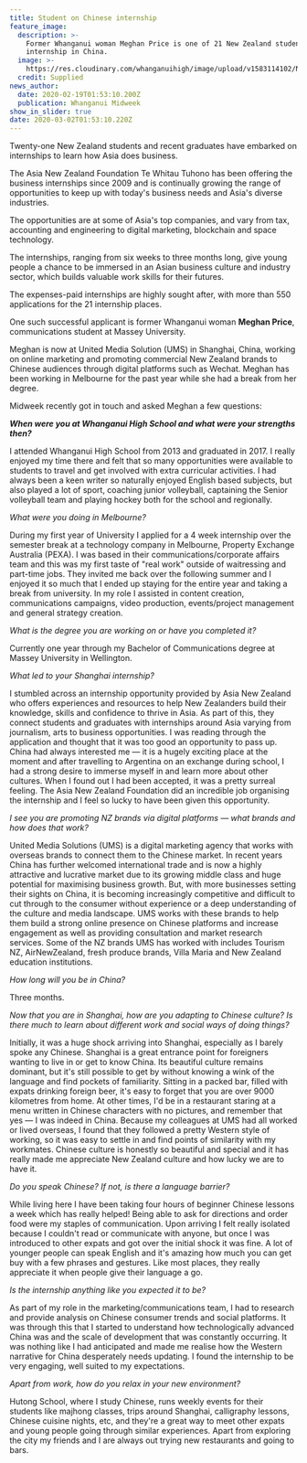 ```yaml
---
title: Student on Chinese internship
feature_image:
  description: >-
    Former Whanganui woman Meghan Price is one of 21 New Zealand students on an
    internship in China.
  image: >-
    https://res.cloudinary.com/whanganuihigh/image/upload/v1583114102/News/Meghan_Price._ex._Midweek_19.2.20.jpg
  credit: Supplied
news_author:
  date: 2020-02-19T01:53:10.200Z
  publication: Whanganui Midweek
show_in_slider: true
date: 2020-03-02T01:53:10.220Z
---
```

Twenty-one New Zealand students and recent graduates have embarked on internships to learn how Asia does business.

The Asia New Zealand Foundation Te Whitau Tuhono has been offering the business internships since 2009 and is continually growing the range of opportunities to keep up with today's business needs and Asia's diverse industries.

The opportunities are at some of Asia's top companies, and vary from tax, accounting and engineering to digital marketing, blockchain and space technology.

The internships, ranging from six weeks to three months long, give young people a chance to be immersed in an Asian business culture and industry sector, which builds valuable work skills for their futures.

The expenses-paid internships are highly sought after, with more than 550 applications for the 21 internship places.

One such successful applicant is former Whanganui woman **Meghan Price**, communications student at Massey University.

Meghan is now at United Media Solution (UMS) in Shanghai, China, working on online marketing and promoting commercial New Zealand brands to Chinese audiences through digital platforms such as Wechat. Meghan has been working in Melbourne for the past year while she had a break from her degree.

Midweek recently got in touch and asked Meghan a few questions:

***When were you at Whanganui High School and what were your strengths then?***  

I attended Whanganui High School from 2013 and graduated in 2017. I really enjoyed my time there and felt that so many opportunities were available to students to travel and get involved with extra curricular activities. I had always been a keen writer so naturally enjoyed English based subjects, but also played a lot of sport, coaching junior volleyball, captaining the Senior volleyball team and playing hockey both for the school and regionally.

*What were you doing in Melbourne?*  

During my first year of University I applied for a 4 week internship over the semester break at a technology company in Melbourne, Property Exchange Australia (PEXA). I was based in their communications/corporate affairs team and this was my first taste of "real work" outside of waitressing and part-time jobs. They invited me back over the following summer and I enjoyed it so much that I ended up staying for the entire year and taking a break from university. In my role I assisted in content creation, communications campaigns, video production, events/project management and general strategy creation.  

*What is the degree you are working on or have you completed it?*  

Currently one year through my Bachelor of Communications degree at Massey University in Wellington.

*What led to your Shanghai internship?*  

I stumbled across an internship opportunity provided by Asia New Zealand who offers experiences and resources to help New Zealanders build their knowledge, skills and confidence to thrive in Asia. As part of this, they connect students and graduates with internships around Asia varying from journalism, arts to business opportunities. I was reading through the application and thought that it was too good an opportunity to pass up. China had always interested me — it is a hugely exciting place at the moment and after travelling to Argentina on an exchange during school, I had a strong desire to immerse myself in and learn more about other cultures. When I found out I had been accepted, it was a pretty surreal feeling. The Asia New Zealand Foundation did an incredible job organising the internship and I feel so lucky to have been given this opportunity.

*I see you are promoting NZ brands via digital platforms — what brands and how does that work?*  

United Media Solutions (UMS) is a digital marketing agency that works with overseas brands to connect them to the Chinese market. In recent years China has further welcomed international trade and is now a highly attractive and lucrative market due to its growing middle class and huge potential for maximising business growth. But, with more businesses setting their sights on China, it is becoming increasingly competitive and difficult to cut through to the consumer without experience or a deep understanding of the culture and media landscape. UMS works with these brands to help them build a strong online presence on Chinese platforms and increase engagement as well as providing consultation and market research services. Some of the NZ brands UMS has worked with includes Tourism NZ, AirNewZealand, fresh produce brands, Villa Maria and New Zealand education institutions.

*How long will you be in China?*  

Three months.

*Now that you are in Shanghai, how are you adapting to Chinese culture? Is there much to learn about different work and social ways of doing things?*  

Initially, it was a huge shock arriving into Shanghai, especially as I barely spoke any Chinese. Shanghai is a great entrance point for foreigners wanting to live in or get to know China. Its beautiful culture remains dominant, but it's still possible to get by without knowing a wink of the language and find pockets of familiarity. Sitting in a packed bar, filled with expats drinking foreign beer, it's easy to forget that you are over 9000 kilometres from home. At other times, I'd be in a restaurant staring at a menu written in Chinese characters with no pictures, and remember that yes — I was indeed in China. Because my colleagues at UMS had all worked or lived overseas, I found that they followed a pretty Western style of working, so it was easy to settle in and find points of similarity with my workmates. Chinese culture is honestly so beautiful and special and it has really made me appreciate New Zealand culture and how lucky we are to have it.

*Do you speak Chinese? If not, is there a language barrier?*  

While living here I have been taking four hours of beginner Chinese lessons a week which has really helped! Being able to ask for directions and order food were my staples of communication. Upon arriving I felt really isolated because I couldn't read or communicate with anyone, but once I was introduced to other expats and got over the initial shock it was fine. A lot of younger people can speak English and it's amazing how much you can get buy with a few phrases and gestures. Like most places, they really appreciate it when people give their language a go.

*Is the internship anything like you expected it to be?*  

As part of my role in the marketing/communications team, I had to research and provide analysis on Chinese consumer trends and social platforms. It was through this that I started to understand how technologically advanced China was and the scale of development that was constantly occurring. It was nothing like I had anticipated and made me realise how the Western narrative for China desperately needs updating. I found the internship to be very engaging, well suited to my expectations.

*Apart from work, how do you relax in your new environment?*  

Hutong School, where I study Chinese, runs weekly events for their students like majhong classes, trips around Shanghai, calligraphy lessons, Chinese cuisine nights, etc, and they're a great way to meet other expats and young people going through similar experiences. Apart from exploring the city my friends and I are always out trying new restaurants and going to bars.
